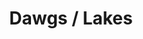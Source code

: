 ---
inv_num: 2016-035
add_credit:
url: 2016-035-dawgs-lakes
title: Dawgs / Lakes
year: '2016'
display_year: '2016'
medium: 1920x1080 H.264/MPEG-4 Part 10 looped digital file (from 11 lossless TIFS),
  media player, 65–75” flatscreen, armature, various cables
dims: Dimensions variable
pitch:
ps:
live_url:
youtube:
related_code:
subheading:
download:
commission:
layout: things-i-made
---